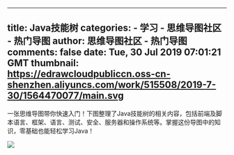 
---
title: Java技能树
categories: 
    - 学习
    - 思维导图社区 - 热门导图
author: 思维导图社区 - 热门导图
comments: false
date: Tue, 30 Jul 2019 07:01:21 GMT
thumbnail: https://edrawcloudpubliccn.oss-cn-shenzhen.aliyuncs.com/work/515508/2019-7-30/1564470077/main.svg
---

<div>   
<p>一张思维导图带你快速入门！下图整理了Java技能树的相关内容，包括前端及脚本语言、框架、语言、测试、安全、服务器和操作系统等。掌握这份导图中的知识，零基础也能轻松学习Java！</p><img src="https://edrawcloudpubliccn.oss-cn-shenzhen.aliyuncs.com/work/515508/2019-7-30/1564470077/main.svg" referrerpolicy="no-referrer">  
</div>
            